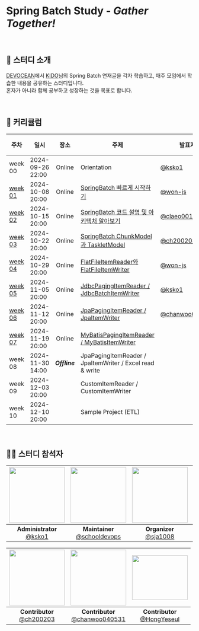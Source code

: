 # Spring Batch Study - *Gather Together!*


<br/>

## 📝 스터디 소개
[DEVOCEAN](https://devocean.sk.com/)에서 [KIDO](https://devocean.sk.com/experts/view.do?ID=kido&boardType=&page=)님의 Spring Batch 연재글을 각자 학습하고, 매주 모임에서 학습한 내용을 공유하는 스터디입니다.<br/>
혼자가 아니라 함께 공부하고 성장하는 것을 목표로 합니다.

<br/>

## 📅 커리큘럼
| 주차                | 일시 |      장소       | 주제                                                                                                       | 발표자                                           | 정리자                                | 완료 |
|-------------------|---|:-------------:|----------------------------------------------------------------------------------------------------------|-----------------------------------------------|------------------------------------|:--:|
| week 00           | 2024-09-26 22:00 |    Online     | Orientation                                                                                              | [@ksko1](https://github.com/ksko1)            | [@ksko1](https://github.com/ksko1) | ✔  |
| [week 01](week01) | 2024-10-08 20:00 |    Online     | [SpringBatch 빠르게 시작하기](https://devocean.sk.com/blog/techBoardDetail.do?ID=166164)                        | [@won-js](https://github.com/won-js)          | [@ksko1](https://github.com/ksko1) | ✔  |
| [week 02](week02) | 2024-10-15 20:00|    Online     | [SpringBatch 코드 설명 및 아키텍처 알아보기](https://devocean.sk.com/blog/techBoardDetail.do?ID=166690)               | [@claeo001](https://github.com/claeo001)      | [@ksko1](https://github.com/ksko1) | ✔  |
| [week 03](week03) | 2024-10-22 20:00 |    Online     | [SpringBatch ChunkModel과 TaskletModel](https://devocean.sk.com/blog/techBoardDetail.do?ID=166694)        | [@ch200203](https://github.com/ch200203)      | [@ksko1](https://github.com/ksko1) | ✔  |
| [week 04](week04) | 2024-10-29 20:00 |    Online     | [FlatFileItemReader와 FlatFileItemWriter](https://devocean.sk.com/blog/techBoardDetail.do?ID=166828)      | [@won-js](https://github.com/won-js)          | [@ksko1](https://github.com/ksko1) | ✔  |
| [week 05](week05) | 2024-11-05 20:00 |    Online     | [JdbcPagingItemReader / JdbcBatchItemWriter](https://devocean.sk.com/blog/techBoardDetail.do?ID=166867)  | [@ksko1](https://github.com/ksko1)            | [@ksko1](https://github.com/ksko1) | ✔  |
| [week 06](week06) | 2024-11-12 20:00 |    Online     | [JpaPagingItemReader / JpaItemWriter](https://devocean.sk.com/blog/techBoardDetail.do?ID=166902)         | [@chanwoo040531](https://github.com/chanwoo040531) | [@HongYeseul](https://github.com/HongYeseul)| ✔  |
| [week 07](week07) | 2024-11-19 20:00 |    Online     | [MyBatisPagingItemReader / MyBatisItemWriter](https://devocean.sk.com/blog/techBoardDetail.do?ID=166932) |                                               |                                    |    |
| week 08           | 2024-11-30 14:00 | ***Offline*** | JpaPagingItemReader / JpaItemWriter / Excel read & write                                                 |                                               |                                    |    |
| week 09           | 2024-12-03 20:00 |               | CustomItemReader / CustomItemWriter                                                                      |                                               |                                    |    |
| week 10           | 2024-12-10 20:00 |               | Sample Project (ETL)                                                                                     |                                               |                                    |    |

<br/>

## 👩‍💻 스터디 참석자
| <img src="https://avatars.githubusercontent.com/u/18614482?v=4" width="150" height="150"/> | <img src="https://avatars.githubusercontent.com/u/66154381?v=4" width="150" height="150"/> | <img src="https://avatars.githubusercontent.com/u/45647541?v=4" width="150" height="150"/> | <img src="https://avatars.githubusercontent.com/u/68256369?v=4" width="150" height="150"/> | <img src="https://avatars.githubusercontent.com/u/88322812?v=4" width="150" height="150"/> | 
|:---:|:---:|:---:|:---:|:---:|
| **Administrator** <br/> [@ksko1](https://github.com/ksko1) | **Maintainer** <br/> [@schooldevops](https://github.com/schooldevops) | **Organizer** <br/> [@sja1008](https://github.com/sja1008) | **Contributor** <br/> [@won-js](https://github.com/won-js) | **Contributor** <br/> [@claeo001](https://github.com/claeo001) |

| <img src="https://avatars.githubusercontent.com/u/58754885?v=4" width="150" height="150"/> | <img src="https://avatars.githubusercontent.com/u/114650607?v=4" width="150" height="150"/> |  <img src="https://avatars.githubusercontent.com/u/50395809?v=4" width="150" height="120"/> |
|:---:|:---:|:---:|
| **Contributor** <br/> [@ch200203](https://github.com/ch200203) | **Contributor** <br/> [@chanwoo040531](https://github.com/chanwoo040531) |  **Contributor** <br/> [@HongYeseul](https://github.com/HongYeseul) |
